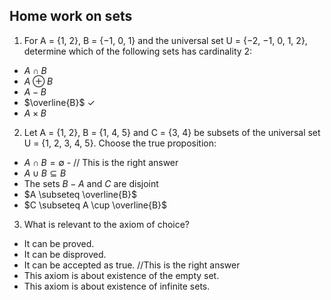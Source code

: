 ## Home work on sets

1. For A = {1, 2}, B = {−1, 0, 1} and the universal set U = {−2, −1, 0, 1, 2},
determine which of the following sets has cardinality 2:

- $A \cap B$ 
- $A \oplus B$ 
- $A - B$ 
- $\overline{B}$   &#10003;
- $A \times B$

2. Let A = {1, 2}, B = {1, 4, 5} and C = {3, 4} be subsets of the universal set U = {1, 2, 3, 4, 5}. Choose the true proposition:

- $A \cap B = \emptyset$ - // This is the right answer
- $A \cup B \subseteq B$
- The sets $B - A$ and $C$ are disjoint
- $A \subseteq \overline{B}$
- $C \subseteq A \cup \overline{B}$ 

3. What is relevant to the axiom of choice?
- It can be proved.
- It can be disproved.
- It can be accepted as true. //This is the right answer
- This axiom is about existence of the empty set.
- This axiom is about existence of infinite sets.